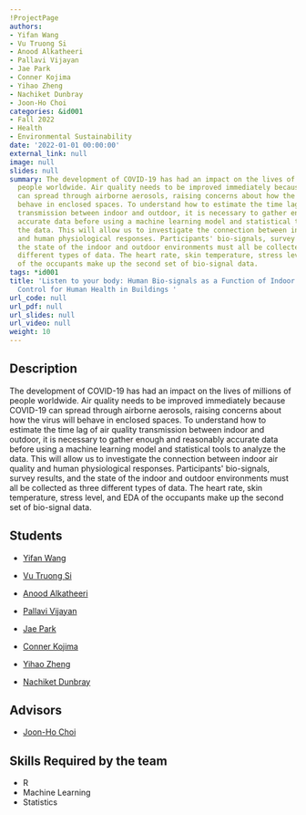 ```yaml
---
!ProjectPage
authors:
- Yifan Wang
- Vu Truong Si
- Anood Alkatheeri
- Pallavi Vijayan
- Jae Park
- Conner Kojima
- Yihao Zheng
- Nachiket Dunbray
- Joon-Ho Choi
categories: &id001
- Fall 2022
- Health
- Environmental Sustainability
date: '2022-01-01 00:00:00'
external_link: null
image: null
slides: null
summary: The development of COVID-19 has had an impact on the lives of millions of
  people worldwide. Air quality needs to be improved immediately because COVID-19
  can spread through airborne aerosols, raising concerns about how the virus will
  behave in enclosed spaces. To understand how to estimate the time lag of air quality
  transmission between indoor and outdoor, it is necessary to gather enough and reasonably
  accurate data before using a machine learning model and statistical tools to analyze
  the data. This will allow us to investigate the connection between indoor air quality
  and human physiological responses. Participants' bio-signals, survey results, and
  the state of the indoor and outdoor environments must all be collected as three
  different types of data. The heart rate, skin temperature, stress level, and EDA
  of the occupants make up the second set of bio-signal data.
tags: *id001
title: 'Listen to your body: Human Bio-signals as a Function of Indoor Air Quality
  Control for Human Health in Buildings '
url_code: null
url_pdf: null
url_slides: null
url_video: null
weight: 10
---
```

## Description

The development of COVID-19 has had an impact on the lives of millions of people worldwide. Air quality needs to be improved immediately because COVID-19 can spread through airborne aerosols, raising concerns about how the virus will behave in enclosed spaces. To understand how to estimate the time lag of air quality transmission between indoor and outdoor, it is necessary to gather enough and reasonably accurate data before using a machine learning model and statistical tools to analyze the data. This will allow us to investigate the connection between indoor air quality and human physiological responses. Participants&#39; bio-signals, survey results, and the state of the indoor and outdoor environments must all be collected as three different types of data. The heart rate, skin temperature, stress level, and EDA of the occupants make up the second set of bio-signal data.





## Students

* [Yifan Wang](../../../author/yifan-wang)

* [Vu Truong Si](../../../author/vu-truongsi)

* [Anood Alkatheeri](../../../author/anood-alkatheeri)

* [Pallavi Vijayan](../../../author/pallavi-vijayan)

* [Jae Park](../../../author/jae-park)

* [Conner Kojima](../../../author/conner-kojima)

* [Yihao Zheng](../../../author/yihao-zheng)

* [Nachiket Dunbray](../../../author/nachiket-dunbray)

## Advisors

* [Joon-Ho Choi](../../../author/joonho-choi)

## Skills Required by the team


* R
* Machine Learning
* Statistics